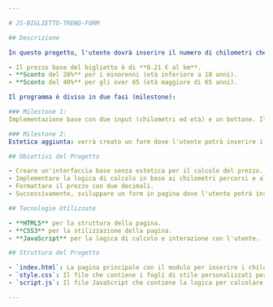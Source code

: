 ```yaml
---

# JS-BIGLIETTO-TRENO-FORM

## Descrizione

In questo progetto, l'utente dovrà inserire il numero di chilometri che desidera percorrere e la propria età. Sulla base di queste informazioni, il programma calcolerà il prezzo totale del viaggio in treno applicando gli sconti in base all'età dell'utente:

- Il prezzo base del biglietto è di **0.21 € al km**.
- **Sconto del 20%** per i minorenni (età inferiore a 18 anni).
- **Sconto del 40%** per gli over 65 (età maggiore di 65 anni).

Il programma è diviso in due fasi (milestone):

### Milestone 1:
Implementazione base con due input (chilometri ed età) e un bottone. Il programma calcolerà il prezzo in base ai dati forniti e mostrerà il risultato in console.

### Milestone 2:
Estetica aggiunta: verrà creato un form dove l'utente potrà inserire i dati. L'output del prezzo finale sarà visualizzato in pagina, con il prezzo formattato a due decimali.

## Obiettivi del Progetto

- Creare un'interfaccia base senza estetica per il calcolo del prezzo.
- Implementare la logica di calcolo in base ai chilometri percorsi e all'età dell'utente.
- Formattare il prezzo con due decimali.
- Successivamente, sviluppare un form in pagina dove l'utente potrà inserire i dati e visualizzare il prezzo finale in modo interattivo.

## Tecnologie Utilizzate

- **HTML5** per la struttura della pagina.
- **CSS3** per la stilizzazione della pagina.
- **JavaScript** per la logica di calcolo e interazione con l'utente.

## Struttura del Progetto

- `index.html`: La pagina principale con il modulo per inserire i chilometri e l'età.
- `style.css`: Il file che contiene i fogli di stile personalizzati per la pagina.
- `script.js`: Il file JavaScript che contiene la logica per calcolare il prezzo del biglietto e applicare gli sconti.

---
```


